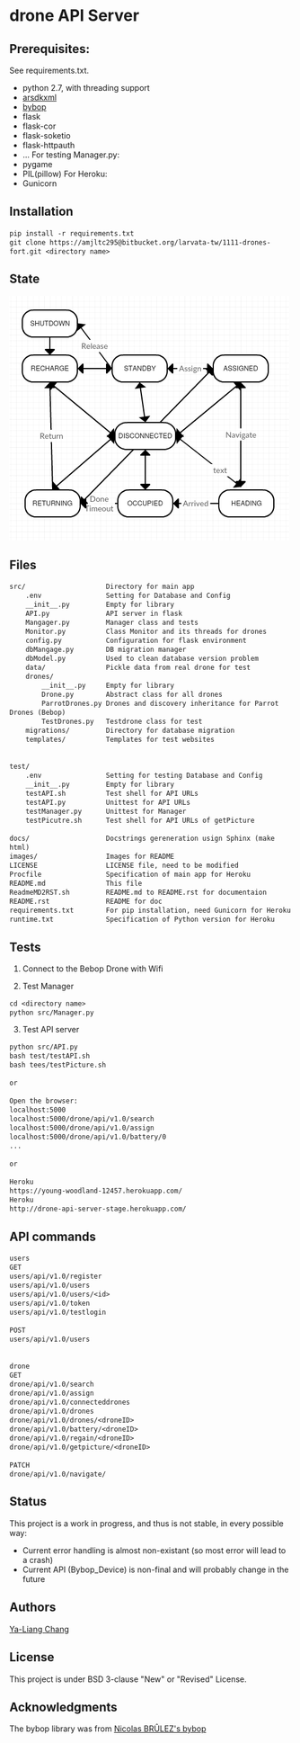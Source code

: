 # drone API Server

## Prerequisites:

See requirements.txt.

* python 2.7, with threading support
* [arsdkxml](https://pypi.python.org/pypi/arsdkxml)
* [bybop](https://pypi.python.org/pypi?:action=display&name=bybop)
* flask
* flask-cor
* flask-soketio
* flask-httpauth
* ...
For testing Manager.py:
* pygame
* PIL(pillow)
For Heroku:
* Gunicorn

## Installation

```
pip install -r requirements.txt
git clone https://amjltc295@bitbucket.org/larvata-tw/1111-drones-fort.git <directory name>
```

## State
![StateImg](./images/stateImg.png?raw=true)


## Files

```
src/                    Directory for main app
    .env                Setting for Database and Config
    __init__.py         Empty for library
    API.py              API server in flask
    Mangager.py         Manager class and tests
    Monitor.py          Class Monitor and its threads for drones
    config.py           Configuration for flask environment
    dbMangage.py        DB migration manager
    dbModel.py          Used to clean database version problem
    data/               Pickle data from real drone for test
    drones/
        __init__.py     Empty for library
        Drone.py        Abstract class for all drones
        ParrotDrones.py Drones and discovery inheritance for Parrot Drones (Bebop)
        TestDrones.py   Testdrone class for test
    migrations/         Directory for database migration
    templates/          Templates for test websites


test/
    .env                Setting for testing Database and Config
    __init__.py         Empty for library
    testAPI.sh          Test shell for API URLs
    testAPI.py          Unittest for API URLs
    testManager.py      Unittest for Manager
    testPicutre.sh      Test shell for API URLs of getPicture

docs/                   Docstrings gereneration usign Sphinx (make html)
images/                 Images for README
LICENSE                 LICENSE file, need to be modified
Procfile                Specification of main app for Heroku
README.md               This file
ReadmeMD2RST.sh         README.md to README.rst for documentaion
README.rst              README for doc
requirements.txt        For pip installation, need Gunicorn for Heroku
runtime.txt             Specification of Python version for Heroku
```


## Tests

1. Connect to the Bebop Drone with Wifi

2. Test Manager
```
cd <directory name>
python src/Manager.py

```

3. Test API server
```
python src/API.py
bash test/testAPI.sh
bash tees/testPicture.sh

or

Open the browser:
localhost:5000
localhost:5000/drone/api/v1.0/search
localhost:5000/drone/api/v1.0/assign
localhost:5000/drone/api/v1.0/battery/0
...

or 

Heroku
https://young-woodland-12457.herokuapp.com/
Heroku
http://drone-api-server-stage.herokuapp.com/
```

## API commands

```
users
GET
users/api/v1.0/register
users/api/v1.0/users
users/api/v1.0/users/<id>
users/api/v1.0/token
users/api/v1.0/testlogin

POST
users/api/v1.0/users


drone
GET
drone/api/v1.0/search
drone/api/v1.0/assign
drone/api/v1.0/connecteddrones
drone/api/v1.0/drones
drone/api/v1.0/drones/<droneID>
drone/api/v1.0/battery/<droneID>
drone/api/v1.0/regain/<droneID>
drone/api/v1.0/getpicture/<droneID>

PATCH
drone/api/v1.0/navigate/
```

## Status

This project is a work in progress, and thus is not stable, in every possible way:
 * Current error handling is almost non-existant (so most error will lead to a crash)
 * Current API (Bybop_Device) is non-final and will probably change in the future
 
## Authors

[Ya-Liang Chang](https://github.com/amjltc295)

## License

This project is under BSD 3-clause "New" or "Revised" License.

## Acknowledgments

The bybop library was from [Nicolas BRÛLEZ's bybop](https://github.com/N-Bz/bybop)


